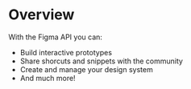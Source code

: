 # Overview

With the Figma API you can:

- Build interactive prototypes
- Share shorcuts and snippets with the community
- Create and manage your design system
- And much more!
